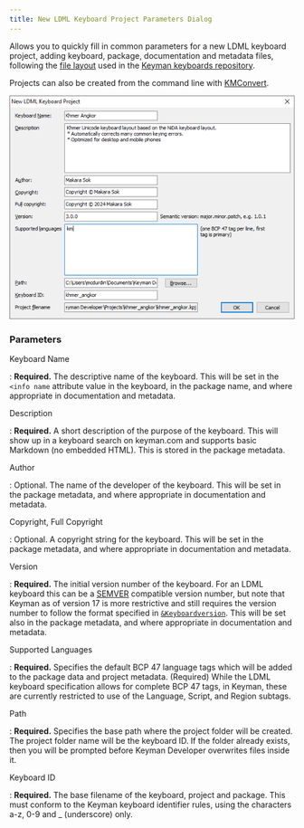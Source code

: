 ```yaml
---
title: New LDML Keyboard Project Parameters Dialog
---
```


Allows you to quickly fill in common parameters for a new LDML keyboard project, adding keyboard, package, documentation and metadata files, following the [file layout](/developer/keyboards/) used in the [Keyman keyboards repository](https://github.com/keymanapp/keyboards).

Projects can also be created from the command line with [KMConvert](kmconvert).

![Keyboard Editor - New file, Details tab](../images/ui/frmNewLDMLProjectParameters.png)

### Parameters

Keyboard Name

: **Required.** The descriptive name of the keyboard. This will be set in the
  `<info name` attribute value in the keyboard, in the
  package name, and where appropriate in documentation and metadata.

Description

: **Required.** A short description of the purpose of the keyboard. This will
  show up in a keyboard search on keyman.com and supports basic Markdown (no
  embedded HTML). This is stored in the package metadata.

Author

: Optional. The name of the developer of the keyboard. This will be set in
  the package metadata, and where appropriate in documentation and metadata.

Copyright, Full Copyright

: Optional. A copyright string for the keyboard. This will be set in the
  package metadata, and where appropriate in documentation and metadata.

Version

: **Required.** The initial version number of the keyboard. For an LDML keyboard
  this can be a [SEMVER](https://semver.org) compatible version number, but note
  that Keyman as of version 17 is more restrictive and still requires the
  version number to follow the format specified in
  [`&Keyboardversion`](/developer/language/reference/keyboardversion). This will
  be set also in the package metadata, and where appropriate in documentation
  and metadata.

Supported Languages

: **Required.** Specifies the default BCP 47 language tags which will be added
  to the package data and project metadata. (Required) While the LDML keyboard
  specification allows for complete BCP 47 tags, in Keyman, these are currently
  restricted to use of the Language, Script, and Region subtags.

Path

: **Required.** Specifies the base path where the project folder will be
  created. The project folder name will be the keyboard ID. If the folder
  already exists, then you will be prompted before Keyman Developer overwrites
  files inside it.

Keyboard ID

: **Required.** The base filename of the keyboard, project and package. This
  must conform to the Keyman keyboard identifier rules, using the characters
  a-z, 0-9 and _ (underscore) only.